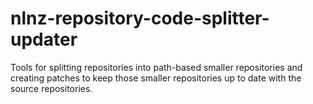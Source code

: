 # nlnz-repository-code-splitter-updater

Tools for splitting repositories into path-based smaller repositories and creating patches to keep those smaller repositories up to date with the source repositories.
